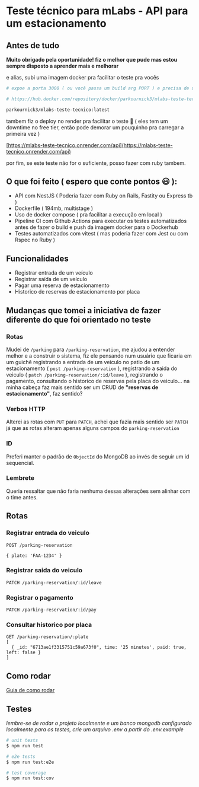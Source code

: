 # Teste técnico para mLabs - API para um estacionamento

## Antes de tudo

**Muito obrigado pela oportunidade! fiz o melhor que pude mas estou sempre disposto a aprender mais e melhorar**

e alias, subi uma imagem docker pra facilitar o teste pra vocês

```bash
# expoe a porta 3000 ( ou você passa um build arg PORT ) e precisa de um DATABASE_URL ( url para um banco mongodb )

# https://hub.docker.com/repository/docker/parkournick3/mlabs-teste-tecnico/general

parkournick3/mlabs-teste-tecnico:latest
```

tambem fiz o deploy no render pra facilitar o teste 👀 ( eles tem um downtime no free tier, então pode demorar um pouquinho pra carregar a primeira vez )

[https://mlabs-teste-tecnico.onrender.com/api](https://mlabs-teste-tecnico.onrender.com/api)

por fim, se este teste não for o suficiente, posso fazer com ruby tambem.

## O que foi feito ( espero que conte pontos 😃 ):

- API com NestJS ( Poderia fazer com Ruby on Rails, Fastity ou Express tb )
- Dockerfile ( 194mb, multistage )
- Uso de docker compose ( pra facilitar a execução em local )
- Pipeline CI com Github Actions para executar os testes automatizados antes de fazer o build e push da imagem docker para o Dockerhub
- Testes automatizados com vitest ( mas poderia fazer com Jest ou com Rspec no Ruby )

## Funcionalidades

- Registrar entrada de um veículo
- Registrar saída de um veículo
- Pagar uma reserva de estacionamento
- Historico de reservas de estacionamento por placa

## Mudanças que tomei a iniciativa de fazer diferente do que foi orientado no teste

### Rotas

Mudei de `/parking` para `/parking-reservation`, me ajudou a entender melhor e a construir o sistema, fiz ele pensando num usuário que ficaria em um guichê registrando a entrada de um veiculo no patio de um estacionamento ( `post /parking-reservation` ), registrando a saida do veiculo ( `patch /parking-reservation/:id/leave` ), registrando o pagamento, consultando o historico de reservas pela placa do veiculo... na minha cabeça faz mais sentido ser um CRUD de **"reservas de estacionamento"**, faz sentido?

### Verbos HTTP

Alterei as rotas com `PUT` para `PATCH`, achei que fazia mais sentido ser `PATCH` já que as rotas alteram apenas alguns campos do `parking-reservation`

### ID

Preferi manter o padrão de `ObjectId` do MongoDB ao invés de seguir um id sequencial.

### Lembrete

Queria ressaltar que não faria nenhuma dessas alterações sem alinhar com o time antes.

## Rotas

### Registrar entrada do veiculo

```
POST /parking-reservation

{ plate: 'FAA-1234' }

```

### Registrar saida do veiculo

```
PATCH /parking-reservation/:id/leave
```

### Registrar o pagamento

```
PATCH /parking-reservation/:id/pay
```

### Consultar historico por placa

```
GET /parking-reservation/:plate
[
  { _id: "6713ae1f3315751c59a673f0", time: '25 minutes', paid: true, left: false }
]
```

## Como rodar

[Guia de como rodar](INSTALL.md)

## Testes

_lembre-se de rodar o projeto localmente e um banco mongodb configurado localmente para os testes, crie um arquivo .env a partir do .env.example_

```bash
# unit tests
$ npm run test

# e2e tests
$ npm run test:e2e

# test coverage
$ npm run test:cov
```
